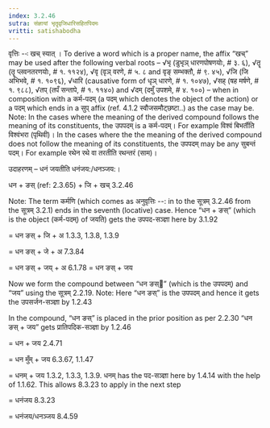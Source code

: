 ```yaml
---
index: 3.2.46
sutra: संज्ञायां भृतॄवृजिधारिसहितपिदमः
vritti: satishabodha
---
```






वृत्तिः --ः खच् स्यात् । To derive a word which is a proper name, the affix “खच्” may be used after the following verbal roots – √भृ (डुभृञ् धारणपोषणयोः, # ३. ६), √तॄ (तॄ प्लवनतरणयोः, # १. ११२४), √वृ (वृञ् वरणे, # ५. ८ and वृङ् सम्भक्तौ, # ९. ४५), √जि (जि अभिभवे, # १. १०९६), √धारि (causative form of धृञ् धारणे, # १. १०४७), √सह् (षह मर्षणे, # १. ९८८), √तप् (तपँ सन्तापे, # १. ११४०) and √दम् (दमुँ उपशमे, # ४. १००) – when in composition with a कर्म-पदम् (a पदम् which denotes the object of the action) or a पदम् which ends in a सुप् affix (ref. 4.1.2 स्वौजसमौट्छष्टा..) as the case may be.
Note: In the cases where the meaning of the derived compound follows the meaning of its constituents, the उपपदम् is a कर्म-पदम्। For example विश्वं बिभर्तीति विश्वंभरा (पृथिवी)। In the cases where the the meaning of the derived compound does not follow the meaning of its constituents, the उपपदम् may be any सुबन्तं पदम्। For example रथेन रथे वा तरतीति रथन्तरं (साम)।


उदाहरणम् – धनं जयतीति धनंजय:/धनञ्जय:।


धन + ङस् (ref: 2.3.65) + जि + खच् 3.2.46

Note: The term कर्मणि (which comes as अनुवृत्तिः --: in to the सूत्रम् 3.2.46 from the सूत्रम् 3.2.1) ends in the seventh (locative) case. Hence “धन + ङस्” (which is the object (कर्म-पदम्) of जयति) gets the उपपद-सञ्ज्ञा here by 3.1.92

= धन ङस् + जि + अ 1.3.3, 1.3.8, 1.3.9

= धन ङस् + जे + अ 7.3.84

= धन ङस् + जय् + अ 6.1.78 = धन ङस् + जय


Now we form the compound between “धन ङस्” (which is the उपपदम्) and “जय” using the सूत्रम् 2.2.19. Note: Here “धन ङस्” is the उपपदम् and hence it gets the उपसर्जन-सञ्ज्ञा by 1.2.43

In the compound, “धन ङस्” is placed in the prior position as per 2.2.30
“धन ङस् + जय” gets प्रातिपदिक-सञ्ज्ञा by 1.2.46

= धन + जय 2.4.71

= धन मुँम् + जय 6.3.67, 1.1.47

= धनम् + जय 1.3.2, 1.3.3, 1.3.9. धनम् has the पद-सञ्ज्ञा here by 1.4.14 with the help of 1.1.62. This allows 8.3.23 to apply in the next step

= धनंजय 8.3.23

= धनंजय/धनञ्जय 8.4.59

